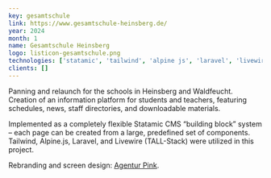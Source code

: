 ```yaml
---
key: gesamtschule
link: https://www.gesamtschule-heinsberg.de/
year: 2024
month: 1
name: Gesamtschule Heinsberg
logo: listicon-gesamtschule.png
technologies: ['statamic', 'tailwind', 'alpine js', 'laravel', 'livewire', 'alpine']
clients: []
---
```


Panning and relaunch for the schools in Heinsberg and Waldfeucht. Creation of an information platform for students and teachers, featuring schedules, news, staff directories, and downloadable materials.

Implemented as a completely flexible Statamic CMS “building block” system – each page can be created from a large, predefined set of components. Tailwind, Alpine.js, Laravel, and Livewire (TALL-Stack) were utilized in this project.

Rebranding and screen design: [Agentur Pink](https://agentur.pink/).